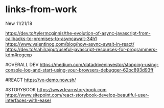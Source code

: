 # links-from-work
New 11/21/18  

https://dev.to/tylermcginnis/the-evolution-of-async-javascript-from-callbacks-to-promises-to-asyncawait-34h1
https://www.valentinog.com/blog/how-async-await-in-react/
https://dev.to/sahilrajput/useful-javascript-resources-for-programmers-kdm#regexp







#OVERALL DEV
https://medium.com/datadriveninvestor/stopping-using-console-log-and-start-using-your-browsers-debugger-62bc893d93ff

#REACT
https://vx-demo.now.sh/



#STORYBOOK 
https://www.learnstorybook.com
https://www.sitepoint.com/react-storybook-develop-beautiful-user-interfaces-with-ease/


